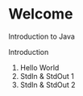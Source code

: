 # Welcome
Introduction to Java

Introduction
1. Hello World
2. StdIn & StdOut 1
3. StdIn & StdOut 2
